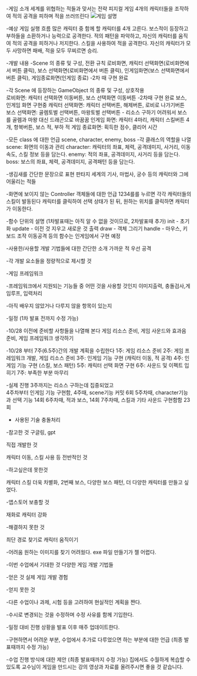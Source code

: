 -게임 소개
세계를 위협하는 적들과 맞서는 전략 피지컬 게임
4개의 캐릭터들을 조작하여 적의 공격을 피하며 적을 쓰러뜨린다
![게임 설명](https://github.com/user-attachments/assets/f49fcedb-aabf-49df-a937-4d08f9f94e7b)

-예상 게임 실행 흐름
많은 캐릭터 중 함께 할 캐릭터를 4개 고른다.
보스적이 등장하고 부하들을 소환하거나 능력으로 공격한다.
적의 패턴을 파악하고, 자신의 캐릭터를 움직여 적의 공격을 피하거나 저지한다.
스킬을 사용하여 적을 공격한다.
자신의 캐릭터가 모두 사망하면 패배, 적을 모두 무찌르면 승리.

-개발 내용
-Scene 의 종류 및 구성, 전환 규칙
로비화면, 캐릭터 선택화면(로비화면에서 버튼 클릭), 보스 선택화면(로비화면에서 버튼 클릭), 인게임화면(보스 선택화면에서 버튼 클릭), 게임종료화면(인게임 종료)       -2차 때 구현 완료

-각 Scene 에 등장하는 GameObject 의 종류 및 구성, 상호작용  
로비화면: 캐릭터 선택화면 이동버튼, 보스 선택화면 이동버튼         -2차때 구현 완료 보스, 인게임 화면 구현중
캐릭터 선택화면: 캐릭터 선택버튼, 해제버튼, 로비로 나가기버튼    
보스 선택화면: 골렘토벌 선택버튼, 마왕토벌 선택버튼   -   리소스 구하기 어려워서 보스를 골렘과 마왕 대신 드래곤으로 바꿈꿈
인게임 화면: 캐릭터 4마리, 캐릭터 스킬버튼 4개, 항복버튼, 보스 적, 부하 적
게임 종료화면: 획득한 점수, 클리어 시간

-모든 class 에 대한 언급
scene, character, enemy, boss
-각 클래스의 역할을 나열
scene: 화면의 이동과 관리
character: 캐릭터의 좌표, 체력, 공격데미지, 사거리, 이동속도, 스킬 정보 등을 담는다.
enemy: 적의 좌표, 공격데미지, 사거리 등을 담는다.
boss: 보스의 좌표, 체력, 공격데미지, 공격패턴 등을 담는다.

-생김새를 간단한 문장으로 표현
판타지 세계의 기사, 마법사, 궁수 등의 캐릭터와 그에 어울리는 적들

-화면에 보이지 않는 Controller 객체들에 대한 언급
1234를를 누르면 각각 캐릭터들의 스킬이 발동된다
캐릭터를 클릭하여 선택 상태가 된 뒤, 원하는 위치를 클릭하면 캐릭터가 이동한다.

-함수 단위의 설명 (1차발표때는 아직 알 수 없을 것이므로, 2차발표때 추가)
init - 초기화
update - 이전 것 지우고 새로운 것 출력
draw - 객체 그리기
handle - 마우스, 키보드 조작
이동공격 등의 함수는 인게임에서 구현 예정

-사용한/사용할 개발 기법들에 대한 간단한 소개
가까운 적 우선 공격

-각 개발 요소들을 정량적으로 제시할 것

-게임 프레임워크

-프레임워크에서 지원되는 기능들 중 어떤 것을 사용할 것인지
이미지출력, 충돌검사,게임루프, 입력처리

-아직 배우지 않았거나 다루지 않을 항목이 있는지


-일정 (1차 발표 전까지 수정 가능)

-10/28 이전에 준비할 사항들을 나열해 본다
게임 리소스 준비, 게임 사운드와 효과음 준비, 게임 프레임워크 생각하기

-10/28 부터 7주(6.5주)간의 개발 계획을 수립한다
1주: 게임 리소스 준비
2주: 게임 프레임워크 개발, 게임 리소스 준비
3주: 인게임 기능 구현 (캐릭터 이동, 적 공격)
4주: 인게임 기능 구현 (스킬, 보스 패턴)
5주: 캐릭터 선택 화면 구현
6주: 사운드 및 이펙트 입히기
7주: 부족한 부분 마무리

-실제 진행
3주까지는 리소스 구하는데 집중되었고      
4주차부터 인게임 기능 구현함, 4주때, scene기능      커밋 6회
5주차때, character기능과 선택 기능                 14회
6주차때, 적과 보스,                                14회
7주차때, 스킬과 기타 사운드 구현함함                23회

- 사용된 기술
충돌처리

-참고한 것
구글링, gpt

직접 개발한 것

캐릭터 이동, 스킬 사용 등 전반적인 것

-하고싶은데 못한것 

캐릭터 스킬 더욱 차별화, 2번째 보스, 다양한 보스 패턴, 더 다양한 캐릭터를 만들고 싶었다.

-앱스토어 보충할 것

재화로 캐릭터 강화 

-해결하지 못한 것

최단 경로 찾기로 캐릭터 움직이기

-어려움
원하는 이미지를 찾기 어려웠다.
exe 파일 만들기가 젤 어렵다.

-이번 수업에서 기대한 것
다양한 게임 개발 기법들

-얻은 것
실제 게임 개발 경험

-얻지 못한 것


-다른 수업이나 과제, 시험 등을 고려하여 현실적인 계획을 짠다.

-수시로 변경되는 것을 수정하며 수정 사유를 함께 기입한다.

-일정 대비 진행 상황을 발표 이후 매주 업데이트한다.

-구현하면서 어려운 부분, 수업에서 추가로 다루었으면 하는 부분에 대한 언급 (최종 발표때까지 수정 가능)

-수업 진행 방식에 대한 제안 (최종 발표때까지 수정 가능)
집에서도 수월하게 복습할 수 있도록 교수님이 게임을 만드시는 강의 영상과 자료를 올려주시면 좋을 것 같습니다.
